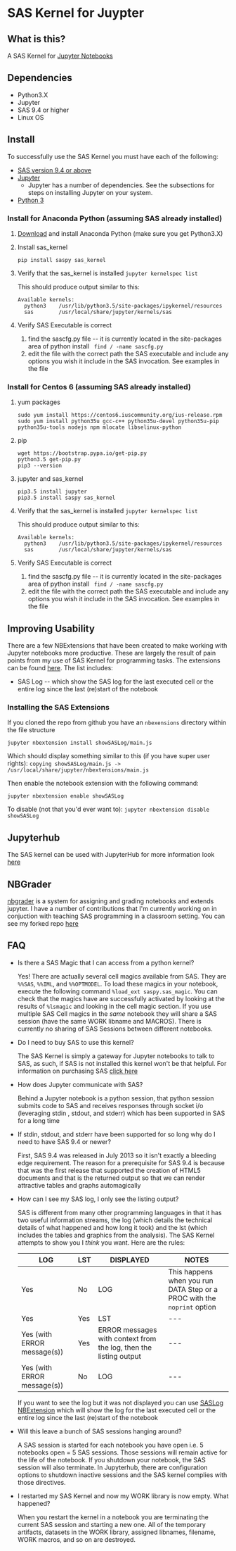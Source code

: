 # SAS Kernel for Juypter

## What is this?

A SAS Kernel for [Jupyter Notebooks](http://www.jupyter.org)

## Dependencies
* Python3.X
* Jupyter
* SAS 9.4 or higher
* Linux OS

## Install
To successfully use the SAS Kernel you must have each of the following:
* [SAS version 9.4 or above](http://www.sas.com)
* [Jupyter](http://jupyter.org)
    * Jupyter has a number of dependencies. See the subsections for steps on installing Jupyter on your system.
* [Python 3](http://www.python.org)

### Install for Anaconda Python (assuming SAS already installed)
1. [Download](https://www.continuum.io/downloads) and install Anaconda Python (make sure you get Python3.X)

1. Install sas_kernel
   ```
   pip install saspy sas_kernel
   ```
 
1. Verify that the sas_kernel is installed
`jupyter kernelspec list`

    This should produce output similar to this:
    ```
    Available kernels:
      python3    /usr/lib/python3.5/site-packages/ipykernel/resources
      sas        /usr/local/share/jupyter/kernels/sas
    ```

1. Verify SAS Executable is correct
    1. find the sascfg.py file -- it is currently located in the site-packages area of python install
    ` find / -name sascfg.py`
    1. edit the file with the correct path the SAS executable and include any options you wish it include in the SAS invocation. See examples in the file


### Install for Centos 6 (assuming SAS already installed)
1. yum packages
   ```
   sudo yum install https://centos6.iuscommunity.org/ius-release.rpm
   sudo yum install python35u gcc-c++ python35u-devel python35u-pip python35u-tools nodejs npm mlocate libselinux-python
   ```
 
1. pip
   ```
   wget https://bootstrap.pypa.io/get-pip.py
   python3.5 get-pip.py
   pip3 --version
   ```
 
1. jupyter and sas_kernel
   ```
   pip3.5 install jupyter
   pip3.5 install saspy sas_kernel
   ```
 
1. Verify that the sas_kernel is installed
`jupyter kernelspec list`

    This should produce output similar to this:
    ```
    Available kernels:
      python3    /usr/lib/python3.5/site-packages/ipykernel/resources
      sas        /usr/local/share/jupyter/kernels/sas
    ```

 
1. Verify SAS Executable is correct
    1. find the sascfg.py file -- it is currently located in the site-packages area of python install
    ` find / -name sascfg.py`
    1. edit the file with the correct path the SAS executable and include any options you wish it include in the SAS invocation. See examples in the file




## Improving Usability
There are a few NBExtensions that have been created to make working with Jupyter notebooks more productive. These are largely the result of pain points from my use of SAS Kernel for programming tasks. The extensions can be found [here](). The list includes:
* SAS Log -- which show the SAS log for the last executed cell or the entire log since the last (re)start of the notebook

### Installing the SAS Extensions
If you cloned the repo from github you have an `nbexensions` directory within the file structure
```
jupyter nbextension install showSASLog/main.js
```
Which should display something similar to this (if you have super user rights):
`copying showSASLog/main.js -> /usr/local/share/jupyter/nbextensions/main.js`


Then enable the notebook extension with the following command:
```
jupyter nbextension enable showSASLog
``` 

To disable (not that you'd ever want to):
 `jupyter nbextension disable showSASLog`
## Jupyterhub
The SAS kernel can be used with JupyterHub for more information look [here](https://jupyterhub.readthedocs.org/en/latest/) 

## NBGrader
[nbgrader](http://nbgrader.readthedocs.org/en/stable/) is a system for assigning and grading notebooks and extends jupyter. I have a number of contributions that I'm currently working on in conjuction with teaching SAS programming in a classroom setting. You can see my forked repo [here](https://github.com/jld23/nbgrader)

## FAQ
* Is there a SAS Magic that I can access from a python kernel?

    Yes! There are actually several cell magics available from SAS. 
    They are `%%SAS`, `%%IML`, and `%%OPTMODEL`. To load these magics in your notebook, execute the following command `%load_ext saspy.sas_magic`. You can check that the magics have are successfully activated by looking at the results of `%lsmagic` and looking in the cell magic section.
    If you use multiple SAS Cell magics in the *same* notebook they will share a SAS session (have the same WORK libname and MACROS). There is currently no sharing of SAS Sessions between different notebooks.

* Do I need to buy SAS to use this kernel?

   The SAS Kernel is simply a gateway for Jupyter notebooks to talk to SAS, as such, if SAS is not installed this kernel won't be that helpful. For information on purchasing SAS [click here](http://www.sas.com/en_us/software/how-to-buy.html)

* How does Jupyter communicate with SAS?

    Behind a Jupyter notebook is a python session, that python session submits code to SAS and receives responses through socket i/o (leveraging stdin , stdout, and stderr) which has been supported in SAS for a long time

* If stdin, stdout, and stderr have been supported for so long why do I need to have SAS 9.4 or newer?

    First, SAS 9.4 was released in July 2013 so it isn't exactly a bleeding edge requirement. The reason for a prerequisite for SAS 9.4 is because that was the first release that supported the creation of HTML5 documents and that is the returned output so that we can render attractive tables and graphs automagically

* How can I see my SAS log, I only see the listing output?

    SAS is different from many other programming languages in that it has two useful information streams, the log (which details the technical details of what happened and how long it took) and the lst (which includes the tables and graphics from the analysis).  The SAS Kernel attempts to show you I *think* you want.  Here are the rules:
        
    LOG|LST|DISPLAYED| NOTES
    ---|---|---|---
    Yes|No|LOG|This happens when you run DATA Step or a PROC with the `noprint` option
    Yes|Yes|LST|---
    Yes (with ERROR message(s))|Yes|ERROR messages with context from the log, then the listing output|---
    Yes (with ERROR message(s))|No|LOG|---


    If you want to see the log but it was not displayed you can use [SASLog NBExtension]() which will show the log for the last executed cell or the entire log since the last (re)start of the notebook

* Will this leave a bunch of SAS sessions hanging around?

    A SAS session is started for each notebook you have open i.e. 5 notebooks open = 5 SAS sessions. Those sessions will remain active for the life of the notebook. If you shutdown your notebook, the SAS session will also terminate. In Jupyterhub, there are configuration options to shutdown inactive sessions and the SAS kernel complies with those directives.

* I restarted my SAS Kernel and now my WORK library is now empty. What happened?

    When you restart the kernel in a notebook you are terminating the current SAS session and starting a new one. All of the temporary artifacts, datasets in the WORK library, assigned libnames, filename, WORK macros, and so on are destroyed.
